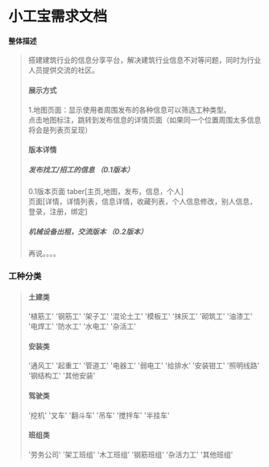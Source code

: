 # 小工宝需求文档


#### 整体描述
> 搭建建筑行业的信息分享平台，解决建筑行业信息不对等问题，同时为行业人员提供交流的社区。  
> #### 展示方式
> 1.地图页面：显示使用者周围发布的各种信息可以筛选工种类型。      
 点击地图标注，跳转到发布信息的详情页面（如果同一个位置周围太多信息将会是列表页呈现）  
> #### 版本详情
> ##### 发布找工/招工的信息 （0.1版本）
> 0.1版本页面
> taber[主页,地图，发布，信息，个人]       
> 页面[详情，详情列表，信息详情，收藏列表，个人信息修改，别人信息，登录，注册，绑定]    
> ##### 机械设备出租，交流版本 （0.2版本）
> 再说。。。。


### 工种分类
> #### 土建类
>    '植筋工'
    '钢筋工'
    '架子工'
    '混论土工'
    '模板工'
    '抹灰工'
    '砌筑工'
    '油漆工'
    '电焊工'
    '防水工'
    '水电工'
    '杂活工'
> #### 安装类
>    '通风工'
    '起重工'
    '管道工'
    '电器工'
    '弱电工'
    '给排水'
    '安装钳工'
    '照明线路'
    '钢结构工'
    '其他安装'
> #### 驾驶类
>    '挖机'
    '叉车'
    '翻斗车'
    '吊车'
    '搅拌车'
    '半挂车'
> #### 班组类
>    '劳务公司'
    '架工班组'
    '木工班组'
    '钢筋班组'
    '杂活力工'
    '其他班组'